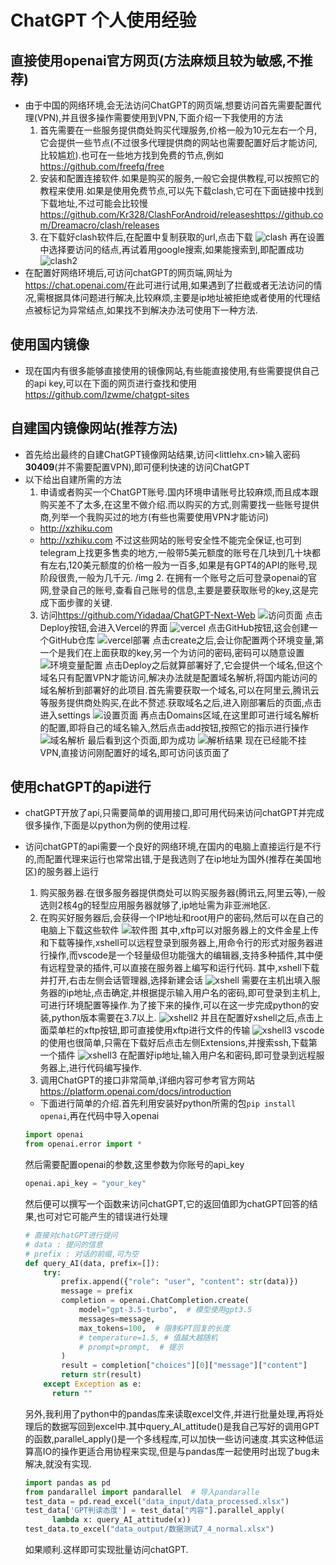 # ChatGPT 个人使用经验

## 直接使用openai官方网页(方法麻烦且较为敏感,不推荐)

- 由于中国的网络环境,会无法访问ChatGPT的网页端,想要访问首先需要配置代理(VPN),并且很多操作需要使用到VPN,下面介绍一下我使用的方法
  1. 首先需要在一些服务提供商处购买代理服务,价格一般为10元左右一个月,它会提供一些节点(不过很多代理提供商的网站也需要配置好后才能访问,比较尴尬).也可在一些地方找到免费的节点,例如<https://github.com/freefq/free>
  2. 安装和配置连接软件.如果是购买的服务,一般它会提供教程,可以按照它的教程来使用.如果是使用免费节点,可以先下载clash,它可在下面链接中找到下载地址,不过可能会比较慢<https://github.com/Kr328/ClashForAndroid/releases><https://github.com/Dreamacro/clash/releases>
  3. 在下载好clash软件后,在配置中复制获取的url,点击下载
   ![clash](/img/clash1.png)
   再在设置中选择要访问的结点,再试着用google搜索,如果能搜索到,即配置成功
   ![clash2](/img/clash2.png)
- 在配置好网络环境后,可访问chatGPT的网页端,网址为<https://chat.openai.com/>在此可进行试用,如果遇到了拦截或者无法访问的情况,需根据具体问题进行解决,比较麻烦,主要是ip地址被拒绝或者使用的代理结点被标记为异常结点,如果找不到解决办法可使用下一种方法.
  
## 使用国内镜像

- 现在国内有很多能够直接使用的镜像网站,有些能直接使用,有些需要提供自己的api key,可以在下面的网页进行查找和使用
<https://github.com/lzwme/chatgpt-sites>
  
## 自建国内镜像网站(推荐方法)

- 首先给出最终的自建ChatGPT镜像网站结果,访问<littlehx.cn>输入密码**30409**(并不需要配置VPN),即可便利快速的访问ChatGPT
- 以下给出自建所需的方法
  1. 申请或者购买一个ChatGPT账号.国内环境申请账号比较麻烦,而且成本跟购买差不了太多,在这里不做介绍.而以购买的方式,则需要找一些账号提供商,列举一个我购买过的地方(有些也需要使用VPN才能访问)
  - <http://xzhiku.com>
  - <http://xzhiku.com>
  不过这些网站的账号安全性不能完全保证,也可到telegram上找更多售卖的地方,一般带5美元额度的账号在几块到几十块都有左右,120美元额度的价格一般为一百多,如果是有GPT4的API的账号,现阶段很贵,一般为几千元.
/img  2. 在拥有一个账号之后可登录openai的官网,登录自己的账号,查看自己账号的信息,主要是要获取账号的key,这是完成下面步骤的关键.
  3. 访问<https://github.com/Yidadaa/ChatGPT-Next-Web>
   ![访问页面](/img/chatGPT_next_web.png)
   点击Deploy按钮,会进入Vercel的界面
   ![vercel](/img/2.png)
   点击GitHub按钮,这会创建一个GitHub仓库
   ![vercel部署](/img/3.png)
   点击create之后,会让你配置两个环境变量,第一个是我们在上面获取的key,另一个为访问的密码,密码可以随意设置
   ![环境变量配置](/img/4.png)
   点击Deploy之后就算部署好了,它会提供一个域名,但这个域名只有配置VPN才能访问,解决办法就是配置域名解析,将国内能访问的域名解析到部署好的此项目.首先需要获取一个域名,可以在阿里云,腾讯云等服务提供商处购买,在此不赘述.获取域名之后,进入刚部署后的页面,点击进入settings
   ![设置页面](/img/settings.png)
    再点击Domains区域,在这里即可进行域名解析的配置,即将自己的域名输入,然后点击add按钮,按照它的指示进行操作
  ![域名解析](/img/域名解析.png)
  最后看到这个页面,即为成功
  ![解析结果](/img/解析结果.png)
  现在已经能不挂VPN,直接访问刚配置好的域名,即可访问该页面了

## 使用chatGPT的api进行

- chatGPT开放了api,只需要简单的调用接口,即可用代码来访问chatGPT并完成很多操作,下面是以python为例的使用过程.
- 访问chatGPT的api需要一个良好的网络环境,在国内的电脑上直接运行是不行的,而配置代理来运行也常常出错,于是我选则了在ip地址为国外(推荐在美国地区)的服务器上运行
  1. 购买服务器.在很多服务器提供商处可以购买服务器(腾讯云,阿里云等),一般选则2核4g的轻型应用服务器就够了,ip地址需为非亚洲地区.
  2. 在购买好服务器后,会获得一个IP地址和root用户的密码,然后可以在自己的电脑上下载这些软件
   ![软件图](/img/软件.png)
   其中,xftp可以对服务器上的文件金星上传和下载等操作,xshell可以远程登录到服务器上,用命令行的形式对服务器进行操作,而vscode是一个轻量级但功能强大的编辑器,支持多种插件,其中便有远程登录的插件,可以直接在服务器上编写和运行代码.
   其中,xshell下载并打开,右击左侧会话管理器,选择新建会话
   ![xshell](/img/xshell.png)
   需要在主机出填入服务器的ip地址,点击确定,并根据提示输入用户名的密码,即可登录到主机上,可进行环境配置等操作.为了接下来的操作,可以在这一步完成python的安装,python版本需要在3.7以上.
   ![xshell2](/img/xshell2.png)
   并且在配置好xshell之后,点击上面菜单栏的xftp按钮,即可直接使用xftp进行文件的传输
   ![xshell3](/img/xshell3.png)
   vscode的使用也很简单,只需在下载好后点击左侧Extensions,并搜索ssh,下载第一个插件
   ![xshell3](/img/vscode.png)
   在配置好ip地址,输入用户名和密码,即可登录到远程服务器上,进行代码编写操作.
  3. 调用ChatGPT的接口非常简单,详细内容可参考官方网站<https://platform.openai.com/docs/introduction>
  - 下面进行简单的介绍.首先利用安装好python所需的包`pip install openai`,再在代码中导入openai
  
  ```python
  import openai
  from openai.error import *
  ```

  然后需要配置openai的参数,这里参数为你账号的api_key

  ```python
  openai.api_key = "your_key"
  ```

  然后便可以撰写一个函数来访问chatGPT,它的返回值即为chatGPT回答的结果,也可对它可能产生的错误进行处理

  ```python
  # 直接对chatGPT进行提问
  # data : 提问的信息
  # prefix : 对话的前缀,可为空
  def query_AI(data, prefix=[]):
      try:
          prefix.append({"role": "user", "content": str(data)})
          message = prefix
          completion = openai.ChatCompletion.create(
              model="gpt-3.5-turbo",  # 模型使用gpt3.5
              messages=message,
              max_tokens=100,  # 限制GPT回复的长度
              # temperature=1.5, # 值越大越随机
              # prompt=prompt,  # 提示
          )
          result = completion["choices"][0]["message"]["content"]
          return str(result)
      except Exception as e:
        return ""
  ```

  另外,我利用了python中的pandas库来读取excel文件,并进行批量处理,再将处理后的数据写回到excel中.其中query_AI_attitude()是我自己写好的调用GPT的函数,parallel_apply()是一个多线程库,可以加快一些访问速度.其实这种低运算高IO的操作更适合用协程来实现,但是与pandas库一起使用时出现了bug未解决,就没有实现.

  ```python
  import pandas as pd
  from pandarallel import pandarallel  # 导入pandaralle
  test_data = pd.read_excel("data_input/data_processed.xlsx")
  test_data['GPT判读态度'] = test_data["内容"].parallel_apply(
        lambda x: query_AI_attitude(x))
  test_data.to_excel("data_output/数据测试7_4_normal.xlsx")
  ```

  如果顺利.这样即可实现批量访问chatGPT.


